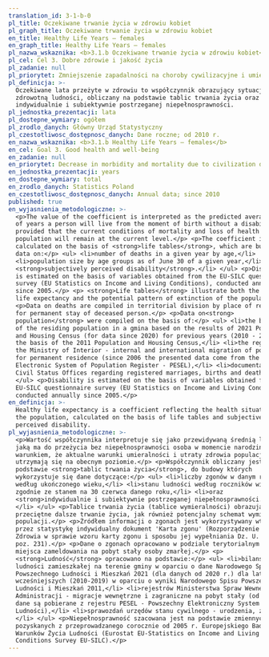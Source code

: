 ```yaml
---
translation_id: 3-1-b-0
pl_title: Oczekiwane trwanie życia w zdrowiu kobiet
pl_graph_title: Oczekiwane trwanie życia w zdrowiu kobiet
en_title: Healthy Life Years — females
en_graph_title: Healthy Life Years — females
pl_nazwa_wskaznika: <b>3.1.b Oczekiwane trwanie życia w zdrowiu kobiet</b>
pl_cel: Cel 3. Dobre zdrowie i jakość życia
pl_zadanie: null
pl_priorytet: Zmniejszenie zapadalności na choroby cywilizacyjne i umieralności z ich powodu
pl_definicja: >-
  Oczekiwane lata przeżyte w zdrowiu to współczynnik obrazujący sytuację
  zdrowotną ludności, obliczany na podstawie tablic trwania życia oraz
  indywidualnie i subiektywnie postrzeganej niepełnosprawności.
pl_jednostka_prezentacji: lata
pl_dostepne_wymiary: ogółem
pl_zrodlo_danych: Główny Urząd Statystyczny
pl_czestotliwosc_dostępnosc_danych: Dane roczne; od 2010 r.
en_nazwa_wskaznika: <b>3.1.b Healthy Life Years — females</b>
en_cel: Goal 3. Good health and well-being
en_zadanie: null
en_priorytet: Decrease in morbidity and mortality due to civilization diseases
en_jednostka_prezentacji: years
en_dostepne_wymiary: total
en_zrodlo_danych: Statistics Poland
en_czestotliwosc_dostępnosc_danych: Annual data; since 2010
published: true
en_wyjasnienia_metodologiczne: >-
  <p>The value of the coefficient is interpreted as the predicted average number
  of years a person will live from the moment of birth without a disability,
  provided that the current conditions of mortality and loss of health of the
  population will remain at the current level.</p> <p>The coefficient is
  calculated on the basis of <strong>life tables</strong>, which are built using
  data on:</p> <ul> <li>number of deaths in a given year by age,</li>
  <li>population size by age groups as of June 30 of a given year,</li> <li>and
  <strong>subjectively perceived disability</strong>.</li> </ul> <p>Disability
  is estimated on the basis of variables obtained from the EU-SILC questionnaire
  survey (EU Statistics on Income and Living Conditions), conducted annually
  since 2005.</p> <p> <strong>Life tables</strong> illustrate both the average
  life expectancy and the potential pattern of extinction of the population.</p>
  <p>Data on deaths are compiled in territorial division by place of registered
  for permanent stay of deceased person.</p> <p>Data on<strong>
  population</strong> were compiled on the basis of:</p> <ul> <li>the balances
  of the residing population in a gmina based on the results of 2021 Population
  and Housing Census (for data since 2020) for previous years (2010 - 2019) on
  the basis of the 2011 Population and Housing Census,</li> <li>the registers of
  the Ministry of Interior - internal and international migration of population
  for permanent residence (since 2006 the presented data come from the Common
  Electronic System of Population Register - PESEL),</li> <li>documentation of
  Civil Status Offices regarding registered marriages, births and deaths.</li>
  </ul> <p>Disability is estimated on the basis of variables obtained from the
  EU-SILC questionnaire survey (EU Statistics on Income and Living Conditions),
  conducted annually since 2005.</p>
en_definicja: >-
  Healthy life expectancy is a coefficient reflecting the health situation of
  the population, calculated on the basis of life tables and subjectively
  perceived disability.
pl_wyjasnienia_metodologiczne: >-
  <p>Wartość współczynnika interpretuje się jako przewidywaną średnią liczbę lat
  jaką ma do przeżycia bez niepełnosprawności osoba w momencie narodzin, pod
  warunkiem, że aktualne warunki umieralności i utraty zdrowia populacji
  utrzymają się na obecnym poziomie.</p> <p>Współczynnik obliczany jest na
  podstawie <strong>tablic trwania życia</strong>, do budowy których
  wykorzystuje się dane dotyczące:</p> <ul> <li>liczby zgonów w danym roku
  według ukończonego wieku,</li> <li>stanu ludności według roczników wieku
  zgodnie ze stanem na 30 czerwca danego roku,</li> <li>oraz
  <strong>indywidualnie i subiektywnie postrzeganej niepełnosprawności.</strong>
  </li> </ul> <p>Tablice trwania życia (tablice wymieralności) obrazują zarówno
  przeciętne dalsze trwanie życia, jak również potencjalny schemat wymierania
  populacji.</p> <p>Źródłem informacji o zgonach jest wykorzystywany wtórnie
  przez statystykę indywidualny dokument 'Karta zgonu' (Rozporządzenie Ministra
  Zdrowia w sprawie wzoru karty zgonu i sposobu jej wypełniania Dz. U. 2015 r.,
  poz. 231).</p> <p>Dane o zgonach opracowano w podziale terytorialnym - według
  miejsca zameldowania na pobyt stały osoby zmarłej.</p> <p>
  <strong>Ludność</strong> opracowano na podstawie:</p> <ul> <li>bilansów
  ludności zamieszkałej na terenie gminy w oparciu o dane Narodowego Spisu
  Powszechnego Ludności i Mieszkań 2021 (dla danych od 2020 r.) dla lat
  wcześniejszych (2010-2019) w oparciu o wyniki Narodowego Spisu Powszechnego
  Ludności i Mieszkań 2011,</li> <li>rejestrów Ministerstwa Spraw Wewnętrznych i
  Administracji - migracje wewnętrzne i zagraniczne na pobyt stały (od 2006 r.
  dane są pobierane z rejestru PESEL - Powszechny Elektroniczny System Ewidencji
  Ludności),</li> <li>sprawozdań urzędów stanu cywilnego - urodzenia, zgony.
  </li> </ul> <p>Niepełnosprawność szacowana jest na podstawie zmiennych
  pozyskanych z przeprowadzanego corocznie od 2005 r. Europejskiego Badania
  Warunków Życia Ludności (Eurostat EU-Statistics on Income and Living
  Conditions Survey EU-SILC).</p>
---
```

